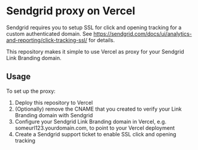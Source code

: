 # Sendgrid proxy on Vercel
Sendgrid requires you to setup SSL for click and opening tracking for a custom authenticated domain.
See https://sendgrid.com/docs/ui/analytics-and-reporting/click-tracking-ssl/ for details.

This repository makes it simple to use Vercel as proxy for your Sendgrid Link Branding domain.

## Usage
To set up the proxy:

1. Deploy this repository to Vercel
2. (Optionally) remove the CNAME that you created to verify your Link Branding domain with Sendgrid
3. Configure your Sendgrid Link Branding domain in Vercel, e.g. someurl123.yourdomain.com, to point to your Vercel deployment
4. Create a Sendgrid support ticket to enable SSL click and opening tracking
